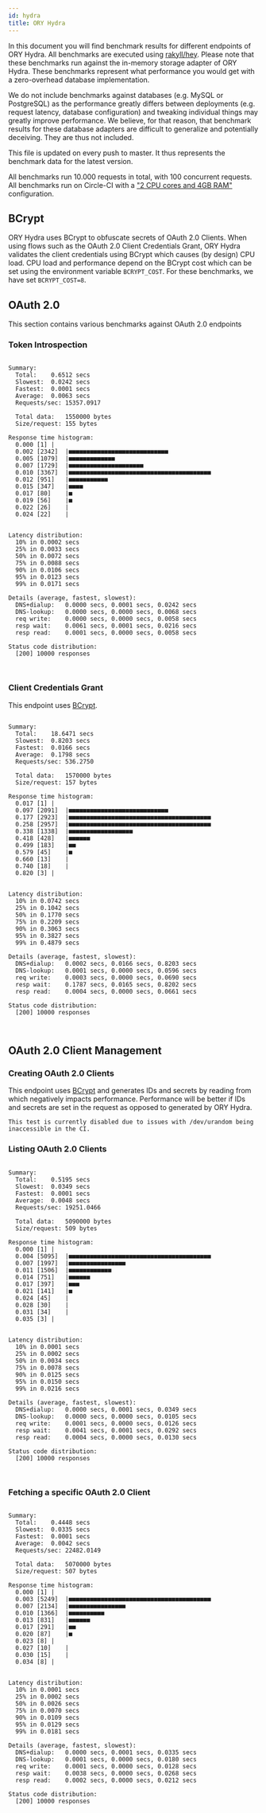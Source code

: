 ```yaml
---
id: hydra
title: ORY Hydra
---
```


In this document you will find benchmark results for different endpoints of ORY Hydra. All benchmarks are executed
using [rakyll/hey](https://github.com/rakyll/hey). Please note that these benchmarks run against the in-memory storage
adapter of ORY Hydra. These benchmarks represent what performance you would get with a zero-overhead database implementation.

We do not include benchmarks against databases (e.g. MySQL or PostgreSQL) as the performance greatly differs between
deployments (e.g. request latency, database configuration) and tweaking individual things may greatly improve performance.
We believe, for that reason, that benchmark results for these database adapters are difficult to generalize and potentially
deceiving. They are thus not included.

This file is updated on every push to master. It thus represents the benchmark data for the latest version.

All benchmarks run 10.000 requests in total, with 100 concurrent requests. All benchmarks run on Circle-CI with a
["2 CPU cores and 4GB RAM"](https://support.circleci.com/hc/en-us/articles/360000489307-Why-do-my-tests-take-longer-to-run-on-CircleCI-than-locally-)
configuration.

## BCrypt

ORY Hydra uses BCrypt to obfuscate secrets of OAuth 2.0 Clients. When using flows such as the OAuth 2.0 Client Credentials
Grant, ORY Hydra validates the client credentials using BCrypt which causes (by design) CPU load. CPU load and performance
depend on the BCrypt cost which can be set using the environment variable `BCRYPT_COST`. For these benchmarks,
we have set `BCRYPT_COST=8`.

## OAuth 2.0

This section contains various benchmarks against OAuth 2.0 endpoints

### Token Introspection

```

Summary:
  Total:	0.6512 secs
  Slowest:	0.0242 secs
  Fastest:	0.0001 secs
  Average:	0.0063 secs
  Requests/sec:	15357.0917
  
  Total data:	1550000 bytes
  Size/request:	155 bytes

Response time histogram:
  0.000 [1]	|
  0.002 [2342]	|■■■■■■■■■■■■■■■■■■■■■■■■■■■■
  0.005 [1079]	|■■■■■■■■■■■■■
  0.007 [1729]	|■■■■■■■■■■■■■■■■■■■■■
  0.010 [3367]	|■■■■■■■■■■■■■■■■■■■■■■■■■■■■■■■■■■■■■■■■
  0.012 [951]	|■■■■■■■■■■■
  0.015 [347]	|■■■■
  0.017 [80]	|■
  0.019 [56]	|■
  0.022 [26]	|
  0.024 [22]	|


Latency distribution:
  10% in 0.0002 secs
  25% in 0.0033 secs
  50% in 0.0072 secs
  75% in 0.0088 secs
  90% in 0.0106 secs
  95% in 0.0123 secs
  99% in 0.0171 secs

Details (average, fastest, slowest):
  DNS+dialup:	0.0000 secs, 0.0001 secs, 0.0242 secs
  DNS-lookup:	0.0000 secs, 0.0000 secs, 0.0068 secs
  req write:	0.0000 secs, 0.0000 secs, 0.0058 secs
  resp wait:	0.0061 secs, 0.0001 secs, 0.0216 secs
  resp read:	0.0001 secs, 0.0000 secs, 0.0058 secs

Status code distribution:
  [200]	10000 responses



```

### Client Credentials Grant

This endpoint uses [BCrypt](#bcrypt).

```

Summary:
  Total:	18.6471 secs
  Slowest:	0.8203 secs
  Fastest:	0.0166 secs
  Average:	0.1798 secs
  Requests/sec:	536.2750
  
  Total data:	1570000 bytes
  Size/request:	157 bytes

Response time histogram:
  0.017 [1]	|
  0.097 [2091]	|■■■■■■■■■■■■■■■■■■■■■■■■■■■■
  0.177 [2923]	|■■■■■■■■■■■■■■■■■■■■■■■■■■■■■■■■■■■■■■■■
  0.258 [2957]	|■■■■■■■■■■■■■■■■■■■■■■■■■■■■■■■■■■■■■■■■
  0.338 [1338]	|■■■■■■■■■■■■■■■■■■
  0.418 [428]	|■■■■■■
  0.499 [183]	|■■
  0.579 [45]	|■
  0.660 [13]	|
  0.740 [18]	|
  0.820 [3]	|


Latency distribution:
  10% in 0.0742 secs
  25% in 0.1042 secs
  50% in 0.1770 secs
  75% in 0.2209 secs
  90% in 0.3063 secs
  95% in 0.3827 secs
  99% in 0.4879 secs

Details (average, fastest, slowest):
  DNS+dialup:	0.0002 secs, 0.0166 secs, 0.8203 secs
  DNS-lookup:	0.0001 secs, 0.0000 secs, 0.0596 secs
  req write:	0.0003 secs, 0.0000 secs, 0.0690 secs
  resp wait:	0.1787 secs, 0.0165 secs, 0.8202 secs
  resp read:	0.0004 secs, 0.0000 secs, 0.0661 secs

Status code distribution:
  [200]	10000 responses



```

## OAuth 2.0 Client Management

### Creating OAuth 2.0 Clients

This endpoint uses [BCrypt](#bcrypt) and generates IDs and secrets by reading from  which negatively impacts
performance. Performance will be better if IDs and secrets are set in the request as opposed to generated by ORY Hydra.

```
This test is currently disabled due to issues with /dev/urandom being inaccessible in the CI.
```

### Listing OAuth 2.0 Clients

```

Summary:
  Total:	0.5195 secs
  Slowest:	0.0349 secs
  Fastest:	0.0001 secs
  Average:	0.0048 secs
  Requests/sec:	19251.0466
  
  Total data:	5090000 bytes
  Size/request:	509 bytes

Response time histogram:
  0.000 [1]	|
  0.004 [5095]	|■■■■■■■■■■■■■■■■■■■■■■■■■■■■■■■■■■■■■■■■
  0.007 [1997]	|■■■■■■■■■■■■■■■■
  0.011 [1506]	|■■■■■■■■■■■■
  0.014 [751]	|■■■■■■
  0.017 [397]	|■■■
  0.021 [141]	|■
  0.024 [45]	|
  0.028 [30]	|
  0.031 [34]	|
  0.035 [3]	|


Latency distribution:
  10% in 0.0001 secs
  25% in 0.0002 secs
  50% in 0.0034 secs
  75% in 0.0078 secs
  90% in 0.0125 secs
  95% in 0.0150 secs
  99% in 0.0216 secs

Details (average, fastest, slowest):
  DNS+dialup:	0.0000 secs, 0.0001 secs, 0.0349 secs
  DNS-lookup:	0.0000 secs, 0.0000 secs, 0.0105 secs
  req write:	0.0001 secs, 0.0000 secs, 0.0126 secs
  resp wait:	0.0041 secs, 0.0001 secs, 0.0292 secs
  resp read:	0.0004 secs, 0.0000 secs, 0.0130 secs

Status code distribution:
  [200]	10000 responses



```

### Fetching a specific OAuth 2.0 Client

```

Summary:
  Total:	0.4448 secs
  Slowest:	0.0335 secs
  Fastest:	0.0001 secs
  Average:	0.0042 secs
  Requests/sec:	22482.0149
  
  Total data:	5070000 bytes
  Size/request:	507 bytes

Response time histogram:
  0.000 [1]	|
  0.003 [5249]	|■■■■■■■■■■■■■■■■■■■■■■■■■■■■■■■■■■■■■■■■
  0.007 [2134]	|■■■■■■■■■■■■■■■■
  0.010 [1366]	|■■■■■■■■■■
  0.013 [831]	|■■■■■■
  0.017 [291]	|■■
  0.020 [87]	|■
  0.023 [8]	|
  0.027 [10]	|
  0.030 [15]	|
  0.034 [8]	|


Latency distribution:
  10% in 0.0001 secs
  25% in 0.0002 secs
  50% in 0.0026 secs
  75% in 0.0070 secs
  90% in 0.0109 secs
  95% in 0.0129 secs
  99% in 0.0181 secs

Details (average, fastest, slowest):
  DNS+dialup:	0.0000 secs, 0.0001 secs, 0.0335 secs
  DNS-lookup:	0.0001 secs, 0.0000 secs, 0.0180 secs
  req write:	0.0001 secs, 0.0000 secs, 0.0128 secs
  resp wait:	0.0038 secs, 0.0000 secs, 0.0268 secs
  resp read:	0.0002 secs, 0.0000 secs, 0.0212 secs

Status code distribution:
  [200]	10000 responses



```
